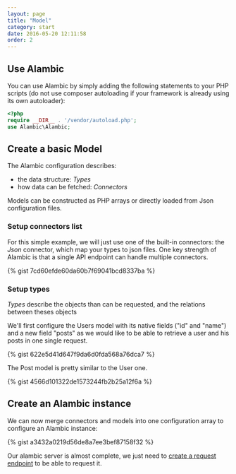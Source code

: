 ```yaml
---
layout: page
title: "Model"
category: start
date: 2016-05-20 12:11:58
order: 2
---
```


## Use Alambic

You can use Alambic by simply adding the following statements to your PHP scripts (do not use composer autoloading if your framework is already using its own autoloader):

~~~php
<?php
require __DIR__ . '/vendor/autoload.php';
use Alambic\Alambic;
~~~

## Create a basic Model

The Alambic configuration describes:

* the data structure: *Types*
* how data can be fetched: *Connectors*

Models can be constructed as PHP arrays or directly loaded from Json configuration files.

### Setup connectors list

For this simple example, we will just use one of the built-in connectors: the *Json* connector, which map your types to json files.
One key strength of Alambic is that a single API endpoint can handle multiple connectors.

{% gist 7cd60efde60da60b7f69041bcd8337ba %}

### Setup types

*Types* describe the objects than can be requested, and the relations between theses objects

We'll first configure the Users model with its native fields ("id" and "name") and a new field "posts" as we would like to be able to retrieve a user and his posts in one single request.

{% gist 622e5d41d647f9da6d0fda568a76dca7 %}

The Post model is pretty similar to the User one.

{% gist 4566d101322de1573244fb2b25a12f6a %}

## Create an Alambic instance

We can now merge connectors and models into one configuration array to configure an Alambic instance:

{% gist a3432a0219d56de8a7ee3bef87158f32 %}

Our alambic server is almost complete, we just need to [create a  request endpoint](http://webtales.github.io/alambic/start/queries) to be able to request it.
